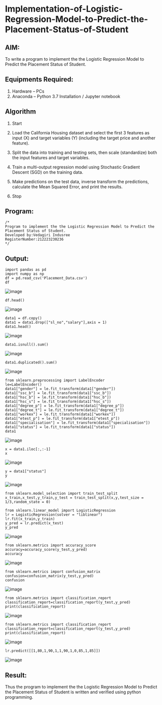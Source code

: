 # Implementation-of-Logistic-Regression-Model-to-Predict-the-Placement-Status-of-Student

## AIM:
To write a program to implement the the Logistic Regression Model to Predict the Placement Status of Student.

## Equipments Required:
1. Hardware – PCs
2. Anaconda – Python 3.7 Installation / Jupyter notebook

## Algorithm
1. Start

2. Load the California Housing dataset and select the first 3 features as input (X) and target variables (Y) (including the target price and another feature).

3. Split the data into training and testing sets, then scale (standardize) both the input features and target variables.

4. Train a multi-output regression model using Stochastic Gradient Descent (SGD) on the training data.

5. Make predictions on the test data, inverse transform the predictions, calculate the Mean Squared Error, and print the results.

6. Stop
## Program:
```
/*
Program to implement the the Logistic Regression Model to Predict the Placement Status of Student.
Developed by:Vedagiri Indusree
RegisterNumber:212223230236  
*/
```
## Output:
```
import pandas as pd
import numpy as np 
df = pd.read_csv('Placement_Data.csv')
df
```
![image](https://github.com/user-attachments/assets/1cc9e922-a4d2-48a9-89b9-eda08a08f3de)

```
df.head()
```
![image](https://github.com/user-attachments/assets/fae079cf-9ba5-4721-b01f-15da83b0f5e2)

```
data1 = df.copy()
data1 = data1.drop(["sl_no","salary"],axis = 1)
data1.head()
```
![image](https://github.com/user-attachments/assets/1bbb3028-fb3d-44e2-9f6d-af91d550d30d)

```
data1.isnull().sum()
```
![image](https://github.com/user-attachments/assets/e0f9c5f7-d6e3-46cf-92bd-c8b6ba6477af)

```
data1.duplicated().sum()
```
![image](https://github.com/user-attachments/assets/76e92ace-8bdb-4c5f-b5bd-2f1ef5592ad2)

```
from sklearn.preprocessing import LabelEncoder
le=LabelEncoder()
data1["gender"] = le.fit_transform(data1["gender"])
data1["ssc_b"] = le.fit_transform(data1["ssc_b"])
data1["hsc_b"] = le.fit_transform(data1["hsc_b"])
data1["hsc_s"] = le.fit_transform(data1["hsc_s"])
data1["degree_p"] = le.fit_transform(data1["degree_p"])
data1["degree_t"] = le.fit_transform(data1["degree_t"])
data1["workex"] = le.fit_transform(data1["workex"])
data1["etest_p"] = le.fit_transform(data1["etest_p"])
data1["specialisation"] = le.fit_transform(data1["specialisation"])
data1["status"] = le.fit_transform(data1["status"])
data1
```
![image](https://github.com/user-attachments/assets/4912bd17-f5b6-47b2-b884-0de40b62e1c3)

```
x = data1.iloc[:,:-1]
x
```
![image](https://github.com/user-attachments/assets/0bc4c153-6cb9-4d93-8dc1-900c024c249d)

```
y = data1["status"]
y
```
![image](https://github.com/user-attachments/assets/891451e0-cd8d-471a-913f-a78e8d88c13e)
```
from sklearn.model_selection import train_test_split
x_train,x_test,y_train,y_test = train_test_split(x,y,test_size = 1/3,random_state = 0)
```
```
from sklearn.linear_model import LogisticRegression
lr = LogisticRegression(solver = "liblinear")
lr.fit(x_train,y_train)
y_pred = lr.predict(x_test)
y_pred
```
![image](https://github.com/user-attachments/assets/d9b5988e-ce66-4551-9a6f-ed5209d78bac)

```
from sklearn.metrics import accuracy_score
accuracy=accuracy_score(y_test,y_pred)
accuracy
```
![image](https://github.com/user-attachments/assets/e0908e3d-0934-40fd-b5e3-a70366e0e244)

```
from sklearn.metrics import confusion_matrix
confusion=confusion_matrix(y_test,y_pred)
confusion
```
![image](https://github.com/user-attachments/assets/484fe291-30fc-4583-84ff-a20c0ac3029e)

```
from sklearn.metrics import classification_report
classification_report=classification_report(y_test,y_pred)
print(classification_report)
```
![image](https://github.com/user-attachments/assets/4ae5d1cb-4171-4b87-8d5f-76682cd4c64f)

```
from sklearn.metrics import classification_report
classification_report=classification_report(y_test,y_pred)
print(classification_report)
```
![image](https://github.com/user-attachments/assets/905f8ee9-09ab-458a-a8b2-d5a85f8c2b3e)

```
lr.predict([[1,80,1,90,1,1,90,1,0,85,1,85]])
```
![image](https://github.com/user-attachments/assets/f24cae65-e256-47ee-97bc-fc2619e50076)

## Result:
Thus the program to implement the the Logistic Regression Model to Predict the Placement Status of Student is written and verified using python programming.
